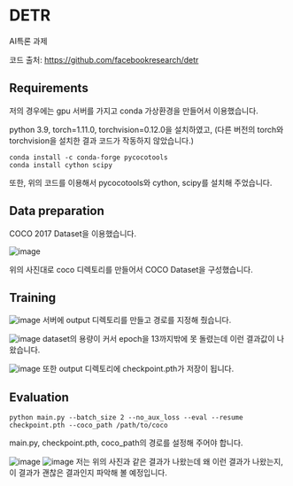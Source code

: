 # DETR
AI특론 과제

코드 출처: https://github.com/facebookresearch/detr

## Requirements
저의 경우에는 gpu 서버를 가지고 conda 가상환경을 만들어서 이용했습니다.

python 3.9, torch=1.11.0, torchvision=0.12.0을 설치하였고, (다른 버전의 torch와 torchvision을 설치한 결과 코드가 작동하지 않았습니다.) 
````
conda install -c conda-forge pycocotools
conda install cython scipy
````
또한, 위의 코드를 이용해서 pycocotools와 cython, scipy를 설치해 주었습니다.

## Data preparation
COCO 2017 Dataset을 이용했습니다.

![image](https://github.com/kimsy9587/DETR/assets/131329056/b7eeb163-cde8-4d2c-ae37-659b314d4701)

위의 사진대로 coco 디렉토리를 만들어서 COCO Dataset을 구성했습니다.

## Training
![image](https://github.com/kimsy9587/DETR/assets/131329056/248fb232-7e12-456d-a385-6231f50f0948)
서버에 output 디렉토리를 만들고 경로를 지정해 줬습니다. 

![image](https://github.com/kimsy9587/DETR/assets/131329056/2ebca0fd-6b23-4328-a2b6-dd5b3499a528)
dataset의 용량이 커서 epoch을 13까지밖에 못 돌렸는데 이런 결과값이 나왔습니다.

![image](https://github.com/kimsy9587/DETR/assets/131329056/2f0754b7-9e3d-40ed-b2ed-5840a9af4986) 
또한 output 디렉토리에 checkpoint.pth가 저장이 됩니다.

## Evaluation
````
python main.py --batch_size 2 --no_aux_loss --eval --resume checkpoint.pth --coco_path /path/to/coco
````
main.py, checkpoint.pth, coco_path의 경로를 설정해 주어야 합니다.

![image](https://github.com/kimsy9587/DETR/assets/131329056/175275c3-58d8-4f3c-9777-6caed347bda5)
![image](https://github.com/kimsy9587/DETR/assets/131329056/23c6ab18-89cc-43fc-8c20-d14a3ef92d48)
저는 위의 사진과 같은 결과가 나왔는데 왜 이런 결과가 나왔는지, 이 결과가 괜찮은 결과인지 파악해 볼 예정입니다.
